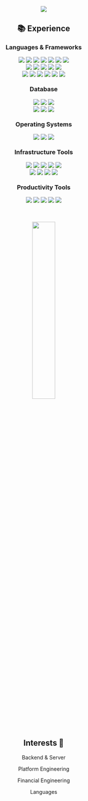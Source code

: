 <!--![header](https://capsule-render.vercel.app/api?type=transparent&color=84C5DC&height=70&section=header&text=def%20__init__(self):&fontSize=40&fontColor=84C5DC)-->

<div align="center">
    <img src="https://capsule-render.vercel.app/api?type=rect&color=9be1f4&height=130&section=header&text=Hello,%20world!&fontSize=48&fontColor=ffffff">
</div>

<h2 align="center" style="margin-top: 30px"> 📚 Experience </h2>

<h3 align="center" style="margin-top: 20px"> Languages & Frameworks </h3>

<div align="center">
    <img src="https://img.shields.io/badge/Python-3670A0?style=for-the-badge&logo=Python&logoColor=white">
    <img src="https://img.shields.io/badge/javascript-%23323330.svg?style=for-the-badge&logo=javascript&logoColor=%23F7DF1E">
    <img src="https://img.shields.io/badge/c-%2300599C.svg?style=for-the-badge&logo=c&logoColor=white">
    <img src="https://img.shields.io/badge/C++-00599C?style=for-the-badge&logo=C%2B%2B&logoColor=white">
    <img src="https://img.shields.io/badge/java-%23ED8B00.svg?style=for-the-badge&logo=openjdk&logoColor=white"> 
    <img src="https://img.shields.io/badge/Go-00ADD8?style=for-the-badge&logo=Go&logoColor=white">
    <img src="https://img.shields.io/badge/Dart-0175C2?style=for-the-badge&logo=Dart&logoColor=white">
</div>

<!--    <img src="https://img.shields.io/badge/html5-E34F26?style=for-the-badge&logo=html5&logoColor=white">-->
<!--    <img src="https://img.shields.io/badge/css-%231572B6.svg?style=for-the-badge&logo=css3&logoColor=white">-->
<!--    <img src="https://img.shields.io/badge/markdown-%23000000.svg?style=for-the-badge&logo=markdown&logoColor=white">-->
<!--    <img src="https://img.shields.io/badge/r-%23276DC3.svg?style=for-the-badge&logo=r&logoColor=white">-->

<div  align= "center">
</div>

<div  align= "center"> 
    <img src="https://img.shields.io/badge/Django-092E20?style=for-the-badge&logo=Django&logoColor=white">
    <img src="https://img.shields.io/badge/springboot-%2373bd40?style=for-the-badge&logo=springboot&logoColor=white">
<!--<img src="https://img.shields.io/badge/gradle-02303A?style=for-the-badge&logo=gradle&logoColor=white">-->
    <img src="https://img.shields.io/badge/fastapi-109989?style=for-the-badge&logo=FASTAPI&logoColor=white">
    <img src="https://img.shields.io/badge/Node.js-99c95d?style=for-the-badge&logo=Node.js&logoColor=white">
    <img src="https://img.shields.io/badge/Flutter-02569B?style=for-the-badge&logo=Flutter&logoColor=white">
<!--<img src="https://img.shields.io/badge/express.js-%23404d59.svg?style=for-the-badge&logo=express&logoColor=%2361DAFB">-->
</div>

<div  align= "center"> 
    <!--<img src="https://img.shields.io/badge/Anaconda-%01963a.svg?style=for-the-badge&logo=anaconda&logoColor=white">-->
    <img src="https://img.shields.io/badge/React-20232A?style=for-the-badge&logo=react&logoColor=61DAFB">
    <img src="https://img.shields.io/badge/Vite-c798e3?style=for-the-badge&logo=vite&logoColor=FFD62E">
    <img src="https://img.shields.io/badge/NPM-e05e5e.svg?style=for-the-badge&logo=npm&logoColor=white">
    <img src="https://img.shields.io/badge/Poetry-505bc7.svg?style=for-the-badge&logo=poetry&logoColor=white">
    <img src="https://img.shields.io/badge/jupyter-%23FA0F00.svg?style=for-the-badge&logo=jupyter&logoColor=white">
    <img src="https://img.shields.io/badge/VIM-61cf8b.svg?style=for-the-badge&logo=vim&logoColor=white">
</div>

<h3 align="center" style="margin-top: 20px"> Database </h3>

<div  align= "center">
    <img src="https://img.shields.io/badge/sqlite-%2307405e.svg?style=for-the-badge&logo=sqlite&logoColor=white">
    <img src="https://img.shields.io/badge/mysql-4479A1?style=for-the-badge&logo=mysql&logoColor=white">
    <img src="https://img.shields.io/badge/firebase-%23039BE5.svg?style=for-the-badge&logo=firebase">
</div>

<div  align= "center">
    <img src="https://img.shields.io/badge/redis-%23DD0031.svg?style=for-the-badge&logo=redis&logoColor=white">
    <img src="https://img.shields.io/badge/MongoDB-79d676?style=for-the-badge&logo=mongodb&logoColor=white">
    <img src="https://img.shields.io/badge/PostgreSQL-316192?style=for-the-badge&logo=postgresql&logoColor=white">
</div>

<h3 align="center" style="margin-top: 20px"> Operating Systems </h3>

<div  align= "center"> 
    <img src="https://img.shields.io/badge/linux-d1b056?style=for-the-badge&logo=linux&logoColor=white">
    <img src="https://img.shields.io/badge/Ubuntu-E95420?style=for-the-badge&logo=ubuntu&logoColor=white">
    <img src="https://img.shields.io/badge/Linux%20Mint-87CF3E?style=for-the-badge&logo=Linux%20Mint&logoColor=white">
</div>

<!--<h3 align="center" style="margin-top: 20px"> Development Environments </h3>-->
<div  align= "center">
    <!--<img src="https://img.shields.io/badge/Visual%20Studio%20Code-0078d7.svg?style=for-the-badge&logo=visual-studio-code&logoColor=white">-->
    <!--<img src="https://img.shields.io/badge/Visual%20Studio-5C2D91.svg?style=for-the-badge&logo=visual-studio&logoColor=white">-->
    <!--<img src="https://img.shields.io/badge/Colab-F9AB00?style=for-the-badge&logo=googlecolab&color=525252">-->
    <!--<img src="https://img.shields.io/badge/PyCharm-000000.svg?&style=for-the-badge&color=green&logo=PyCharm&logoColor=white">-->
    <!--<img src="https://img.shields.io/badge/android%20studio-346ac1?style=for-the-badge&logo=android%20studio&logoColor=white">-->
    <!--<img src="https://img.shields.io/badge/IntelliJIDEA-EA415B.svg?style=for-the-badge&logo=intellij-idea&logoColor=white">-->
</div>

<h3 align="center" style="margin-top: 20px"> Infrastructure Tools </h3>

<div  align= "center">
    <img src="https://img.shields.io/badge/docker-%230db7ed.svg?style=for-the-badge&logo=docker&logoColor=white">
    <img src="https://img.shields.io/badge/kubernetes-%23326ce5.svg?style=for-the-badge&logo=kubernetes&logoColor=white">
    <img src="https://img.shields.io/badge/Google_Cloud-deab2c?style=for-the-badge&logo=google-cloud&logoColor=white">
    <img src="https://img.shields.io/badge/AWS-%23FF9900.svg?style=for-the-badge&logo=amazon-aws&logoColor=white">
    <img src="https://img.shields.io/badge/jenkins-%232C5263.svg?style=for-the-badge&logo=jenkins&logoColor=white">
</div>

<div  align= "center">
    <img src="https://img.shields.io/badge/Terraform-a274d6?style=for-the-badge&logo=terraform&logoColor=white">
    <img src="https://img.shields.io/badge/nginx-%01963a?style=for-the-badge&logo=nginx&logoColor=white">
    <img src="https://img.shields.io/badge/GitHub_Actions-2088FF?style=for-the-badge&logo=github-actions&logoColor=white">
    <img src="https://img.shields.io/badge/pythonanywhere-%232F9FD7.svg?style=for-the-badge&logo=pythonanywhere&logoColor=white">
</div>

<div  align= "center">
<!--<img src="https://img.shields.io/badge/Shell_Script-121011?style=for-the-badge&logo=gnu-bash&logoColor=white">-->
<!--<img src="https://img.shields.io/badge/GNU%20Bash-7cde50?style=for-the-badge&logo=GNU%20Bash&logoColor=white">-->
</div>

<div  align= "center">
</div>

<div  align= "center">
<div>

<h3 align="center" style="margin-top: 20px"> Productivity Tools </h3>

<div  align= "center">
    <img src="https://img.shields.io/badge/Postman-e3976b?style=for-the-badge&logo=Postman&logoColor=white">
    <img src="https://img.shields.io/badge/Swagger-76d426?style=for-the-badge&logo=Swagger&logoColor=white">
    <img src="https://img.shields.io/badge/Notion-%23000000.svg?style=for-the-badge&logo=notion&logoColor=white">
    <img src="https://img.shields.io/badge/Slack-4A154B?style=for-the-badge&logo=slack&logoColor=white">
<!--<img src="https://img.shields.io/badge/Canva-%2300C4CC.svg?style=for-the-badge&logo=Canva&logoColor=white">-->
    <img src="https://img.shields.io/badge/figma-%23F24E1E.svg?style=for-the-badge&logo=figma&logoColor=white">
</div>

<!--<div  align= "center">-->
<!--    <img src="https://img.shields.io/badge/azure-%230072C6.svg?style=for-the-badge&logo=microsoftazure&logoColor=white">-->
<!--    <img src="https://img.shields.io/badge/bootstrap-7952B3?style=for-the-badge&logo=bootstrap&logoColor=white">-->
<!--    <img src="https://img.shields.io/badge/postgres-%23316192.svg?style=for-the-badge&logo=postgresql&logoColor=white">-->
<!--    <img src="https://img.shields.io/badge/flask-%23000.svg?style=for-the-badge&logo=flask&logoColor=white">-->
<!--    <img src="https://img.shields.io/badge/react_native-%2320232a.svg?style=for-the-badge&logo=react&logoColor=%2361DAFB">-->
<!--    <img src="https://img.shields.io/badge/redux-%23593d88.svg?style=for-the-badge&logo=redux&logoColor=white">-->
<!--    <img src="https://img.shields.io/badge/spring-%2389CF5B.svg?style=for-the-badge&logo=spring&logoColor=white">-->
<!--    <img src="https://img.shields.io/badge/vuejs-%2335495e.svg?style=for-the-badge&logo=vuedotjs&logoColor=%234FC08D">-->
<!--    <img src="https://img.shields.io/badge/RStudio-4285F4?style=for-the-badge&logo=rstudio&logoColor=white">-->
<!--    <img src="https://img.shields.io/badge/kotlin-%237F52FF.svg?style=for-the-badge&logo=kotlin&logoColor=white">-->
<!--    <img src="https://img.shields.io/badge/VirtualBox-21416b?style=for-the-badge&logo=VirtualBox&logoColor=white">-->
<!--    <img src="https://img.shields.io/badge/rust-%23000000.svg?style=for-the-badge&logo=rust&logoColor=white">-->
<!--    <img src="https://img.shields.io/badge/swift-F54A2A?style=for-the-badge&logo=swift&logoColor=white">-->
<!--    <img src="https://img.shields.io/badge/typescript-%23007ACC.svg?style=for-the-badge&logo=typescript&logoColor=white">-->
<!--    <img src="https://img.shields.io/badge/Eclipse-FE7A16.svg?style=for-the-badge&logo=Eclipse&logoColor=white">-->
<!--    <img src="https://img.shields.io/badge/Vite-B73BFE?style=for-the-badge&logo=vite&logoColor=FFD62E">-->
<!--    <img src="https://a11ybadges.com/badge?logo=openssl" width="105" height="28"> -->


<br>
<br>

<p align="center">
  <img src="https://github-readme-stats.vercel.app/api/top-langs/?username=kmin1231&layout=compact&theme=prussian&langs_count=6" width=35% />
</p>


<div align="center">
    <h2>Interests 👀</h2>
    <p>Backend & Server<p>
    <p>Platform Engineering</p>
    <p>Financial Engineering</p>
    <p>Languages</p>
</div>


<!--<div align= "center">-->
<!--    <img src="https://img.shields.io/badge/-tistory-blue?style=for-the-badge&color=61cae5&logo=FF5722&link=https://kmin1231.tistory.com" />-->
<!--    <img src="https://img.shields.io/badge/LinkedIn-0077B5?style=for-the-badge&logo=linkedin&logoColor=white&link=https://linkedin.com/in/kmin1231">-->
<!--</div>-->

